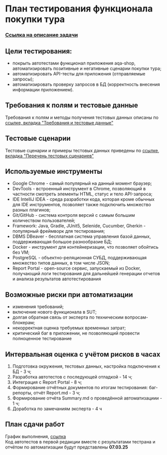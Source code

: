 # План тестирования функционала покупки тура

### [Ссылка на описание задачи](https://github.com/netology-code/aqa-qamid-diplom)

## Цели тестирования:
 - покрыть автотестами функционал приложения aqa-shop, автоматизировать позитивные и негативные сценарии покупки тура;
 - автоматизировать API-тесты для приложения (отправляемые запросы);
 - автоматизировать проверку запросов в БД (корректность внесения информации приложением).

## Требования к полям и тестовые данные

Требования к полям и методы получения тестовых данных описаны по [ссылке, вкладка "Требования и тестовые данные"](https://docs.google.com/spreadsheets/d/1xudSUtT3Ohd0ZiRw21g0u11naYRV4NTmquqIQHJwwtM/edit?usp=sharing)

## Тестовые сценарии

Тестовые сценарии и примеры тестовых данных приведены по [ссылке, вкладка "Перечень тестовых сценариев"](https://docs.google.com/spreadsheets/d/1xudSUtT3Ohd0ZiRw21g0u11naYRV4NTmquqIQHJwwtM/edit?usp=sharing)

## Используемые инструменты
 - Google Chrome - самый популярный на данный момент браузер;
 - DevTools - встроенный инструмент в Chrome, позволяющий в частности смотреть элементы HTML, статус и тело API-запроса;
 - IDE IntelliJ IDEA - среда разработки кода, которая кроме обычных для IDE инструментов, позволяет также подключить множество разных плагинов;
 - Git/GitHub - система контроля версий с самым большим количеством пользователей;
 - Framework: Java, Gradle, JUnit5, Selenide, Cucumber, Gherkin - популярный фреймворк для тестирования;
 - DBMS DBeaver - бесплатная система управления базой данных, поддерживающая большое разнообразие БД;
 - Docker - инструмент для контейнеризации, что позволяет обойтись без VM;
 - PostgreSQL - объектно-реляционная СУБД, поддерживающая множество типов данных, в том числе JSON;
 - Report Portal - open-source сервис, запускаемый из Docker, получающий логи тестирования для дальнейшей генерации отчетов и анализа результатов автотестирования 

## Возможные риски при автоматизации
 - изменения требований;
 - включение нового функционала в SUT;
 - долгая обратная связь от эксперта по техническим вопросам-блокерам;
 - некорректная оценка требуемых временных затрат;
 - критический баг в приложении, не позволяющий провести полноценное тестирование

## Интервальная оценка с учётом рисков в часах
1. Подготовка окружения, тестовых данных, настройка подключения к БД - 3 ч; 
2. Разработка автотестов с последующей отладкой - 14 ч;
3. Интеграция c Report Portal - 8 ч;
4. Формирование отчётных документов по итогам тестирования: баг-репорты, отчёт Report.md - 3 ч;
5. Формирование отчёта Summary.md о проведённой автоматизациии - 1 ч;
6. Доработка по замечаниям эксперта - 4 ч

## План сдачи работ 
График выполнения, [ссылка](https://docs.google.com/spreadsheets/d/1ehDEVDlgLoIK3IiIOF5lsvjMAvjGFBroLf6PhLkv3kk/edit?usp=sharing)  
Код автотестов в первой редакции вместе с результатами тестрана и отчётом по автоматизации будут представлены **07.03.25**
